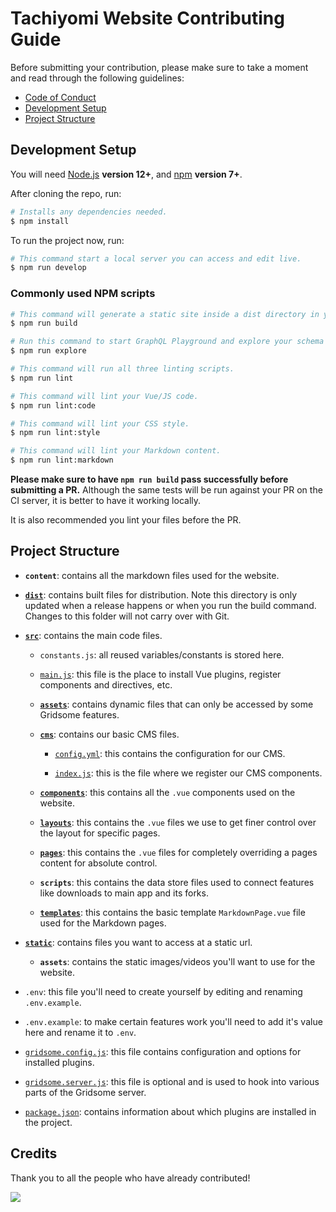 # Tachiyomi Website Contributing Guide

Before submitting your contribution, please make sure to take a moment and read through the following guidelines:

- [Code of Conduct](../CODE_OF_CONDUCT.md)
- [Development Setup](#development-setup)
- [Project Structure](#project-structure)

## Development Setup

You will need [Node.js](http://nodejs.org) **version 12+**, and [npm](https://docs.npmjs.com/try-the-latest-stable-version-of-npm) **version 7+**.

After cloning the repo, run:

``` bash
# Installs any dependencies needed.
$ npm install
```

To run the project now, run:

``` bash
# This command start a local server you can access and edit live.
$ npm run develop
```

### Commonly used NPM scripts

``` bash
# This command will generate a static site inside a dist directory in your project.
$ npm run build

# Run this command to start GraphQL Playground and explore your schema or data.
$ npm run explore

# This command will run all three linting scripts.
$ npm run lint

# This command will lint your Vue/JS code.
$ npm run lint:code

# This command will lint your CSS style.
$ npm run lint:style

# This command will lint your Markdown content.
$ npm run lint:markdown
```

 **Please make sure to have `npm run build` pass successfully before submitting a PR.** Although the same tests will be run against your PR on the CI server, it is better to have it working locally.

It is also recommended you lint your files before the PR.

## Project Structure

- **`content`**: contains all the markdown files used for the website.

- **[`dist`](https://gridsome.org/docs/gridsome-cli/#build)**: contains built files for distribution. Note this directory is only updated when a release happens or when you run the build command. Changes to this folder will not carry over with Git.

- **[`src`](https://gridsome.org/docs/directory-structure/#the-src-directory)**: contains the main code files.

  - `constants.js`: all reused variables/constants is stored here.

  - [`main.js`](https://gridsome.org/docs/directory-structure/#mainjs): this file is the place to install Vue plugins, register components and directives, etc.

  - **[`assets`](https://gridsome.org/docs/directory-structure/#assets)**: contains dynamic files that can only be accessed by some Gridsome features.

  - **[`cms`](https://www.netlifycms.org/docs/gridsome/)**: contains our basic CMS files.

    - [`config.yml`](https://www.netlifycms.org/docs/configuration-options/): this contains the configuration for our CMS.

    - [`index.js`](https://www.netlifycms.org/docs/custom-widgets/): this is the file where we register our CMS components.

  - **[`components`](https://gridsome.org/docs/directory-structure/#shared-or-global-components)**: this contains all the `.vue` components used on the website.

  - **[`layouts`](https://gridsome.org/docs/directory-structure/#layouts-directory)**: this contains the `.vue` files we use to get finer control over the layout for specific pages.

  - **[`pages`](https://gridsome.org/docs/directory-structure/#pages-directory)**: this contains the `.vue` files for completely overriding a pages content for absolute control.

  - **`scripts`**: this contains the data store files used to connect features like downloads to main app and its forks.

  - **[`templates`](https://gridsome.org/docs/directory-structure/#templates-directory)**: this contains the basic template `MarkdownPage.vue` file used for the Markdown pages.

- **[`static`](https://gridsome.org/docs/directory-structure/#the-static-directory)**: contains files you want to access at a static url.

  - **`assets`**: contains the static images/videos you'll want to use for the website.

- `.env`: this file you'll need to create yourself by editing and renaming `.env.example`.

- `.env.example`: to make certain features work you'll need to add it's value here and rename it to `.env`.

- [`gridsome.config.js`](https://gridsome.org/docs/directory-structure/#gridsomeconfigjs): this file contains configuration and options for installed plugins.

- [`gridsome.server.js`](https://gridsome.org/docs/directory-structure/#gridsomeserverjs): this file is optional and is used to hook into various parts of the Gridsome server.

- [`package.json`](https://gridsome.org/docs/directory-structure/#packagejson): contains information about which plugins are installed in the project.

## Credits

Thank you to all the people who have already contributed!

<a href="https://github.com/tachiyomiorg/website/graphs/contributors">
  <img src="https://contrib.rocks/image?repo=tachiyomiorg/website" />
</a>
